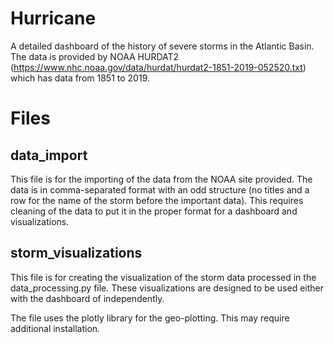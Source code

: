 # Hurricane
A detailed dashboard of the history of severe storms in the Atlantic Basin. The data is provided by NOAA HURDAT2 (https://www.nhc.noaa.gov/data/hurdat/hurdat2-1851-2019-052520.txt) which has data from 1851 to 2019.

# Files
## data_import
This file is for the importing of the data from the NOAA site provided. The data is in comma-separated format
with an odd structure (no titles and a row for the name of the storm before the important data). This requires
cleaning of the data to put it in the proper format for a dashboard and visualizations.

## storm_visualizations
This file is for creating the visualization of the storm data processed in the data_processing.py file.
These visualizations are designed to be used either with the dashboard of independently.

The file uses the plotly library for the geo-plotting. This may require additional installation.
